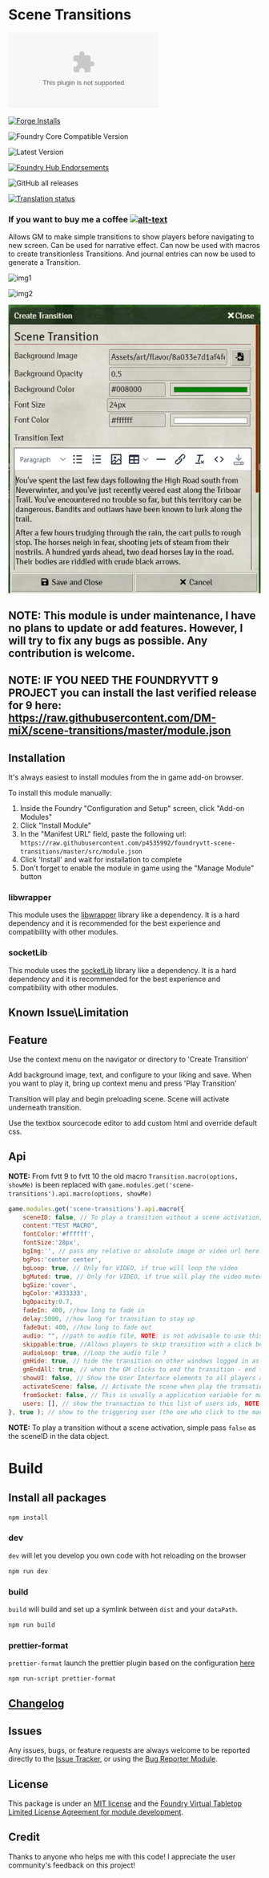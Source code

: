 # Scene Transitions

![Latest Release Download Count](https://img.shields.io/github/downloads/p4535992/foundryvtt-scene-transitions/latest/module.zip?color=2b82fc&label=DOWNLOADS&style=for-the-badge)

[![Forge Installs](https://img.shields.io/badge/dynamic/json?label=Forge%20Installs&query=package.installs&suffix=%25&url=https%3A%2F%2Fforge-vtt.com%2Fapi%2Fbazaar%2Fpackage%2Fscene-transitions&colorB=006400&style=for-the-badge)](https://forge-vtt.com/bazaar#package=scene-transitions)

![Foundry Core Compatible Version](https://img.shields.io/badge/dynamic/json.svg?url=https%3A%2F%2Fraw.githubusercontent.com%2Fp4535992%2Ffoundryvtt-scene-transitions%2Fmaster%2Fsrc%2Fmodule.json&label=Foundry%20Version&query=$.compatibility.verified&colorB=orange&style=for-the-badge)

![Latest Version](https://img.shields.io/badge/dynamic/json.svg?url=https%3A%2F%2Fraw.githubusercontent.com%2Fp4535992%2Ffoundryvtt-scene-transitions%2Fmaster%2Fsrc%2Fmodule.json&label=Latest%20Release&prefix=v&query=$.version&colorB=red&style=for-the-badge)

[![Foundry Hub Endorsements](https://img.shields.io/endpoint?logoColor=white&url=https%3A%2F%2Fwww.foundryvtt-hub.com%2Fwp-json%2Fhubapi%2Fv1%2Fpackage%2Fscene-transitions%2Fshield%2Fendorsements&style=for-the-badge)](https://www.foundryvtt-hub.com/package/scene-transitions/)

![GitHub all releases](https://img.shields.io/github/downloads/p4535992/foundryvtt-scene-transitions/total?style=for-the-badge)

[![Translation status](https://weblate.foundryvtt-hub.com/widgets/scene-transitions/-/287x66-black.png)](https://weblate.foundryvtt-hub.com/engage/scene-transitions/)

### If you want to buy me a coffee [![alt-text](https://img.shields.io/badge/-Patreon-%23ff424d?style=for-the-badge)](https://www.patreon.com/p4535992)

Allows GM to make simple transitions to show players before navigating to new screen. Can be used for narrative effect. Can now be used with macros to create transitionless Transitions. And journal entries can now be used to generate a Transition.

![img1](/wiki/img/scene_transations_video.gif)

![img2](/wiki/img/preview.png)

![img3](/wiki/img/preview2.png)


## NOTE: This module is **under maintenance**, I have no plans to update or add features. However, I will try to fix any bugs as possible. Any contribution is welcome.

## NOTE: IF YOU NEED THE FOUNDRYVTT 9 PROJECT you can install the last verified release for 9 here: https://raw.githubusercontent.com/DM-miX/scene-transitions/master/module.json

## Installation

It's always easiest to install modules from the in game add-on browser.

To install this module manually:
1.  Inside the Foundry "Configuration and Setup" screen, click "Add-on Modules"
2.  Click "Install Module"
3.  In the "Manifest URL" field, paste the following url:
`https://raw.githubusercontent.com/p4535992/foundryvtt-scene-transitions/master/src/module.json`
4.  Click 'Install' and wait for installation to complete
5.  Don't forget to enable the module in game using the "Manage Module" button

### libwrapper

This module uses the [libwrapper](https://github.com/ruipin/fvtt-lib-wrapper) library like a dependency. It is a hard dependency and it is recommended for the best experience and compatibility with other modules.

### socketLib

This module uses the [socketLib](https://github.com/manuelVo/foundryvtt-socketlib) library like a dependency. It is a hard dependency and it is recommended for the best experience and compatibility with other modules.


## Known Issue\Limitation

## Feature

Use the context menu on the navigator or directory to 'Create Transition'

Add background image, text, and configure to your liking and save. When you want to play it, bring up context menu and press 'Play Transition' 

Transition will play and begin preloading scene. Scene will activate underneath transition. 

Use the textbox sourcecode editor to add custom html and override default css.


## Api

**NOTE:** From fvtt 9 to fvtt 10 the old macro `Transition.macro(options, showMe)` is been replaced with `game.modules.get('scene-transitions').api.macro(options, showMe)`

```javascript
game.modules.get('scene-transitions').api.macro({
	sceneID: false, // To play a transition without a scene activation, simple pass `false` as the sceneID in the data object or use the string id of the scene.
	content:"TEST MACRO",
	fontColor:'#ffffff',
	fontSize:'28px',
	bgImg:'', // pass any relative or absolute image or video url here.
	bgPos:'center center',
    bgLoop: true, // Only for VIDEO, if true will loop the video
	bgMuted: true, // Only for VIDEO, if true will play the video muted
	bgSize:'cover',
	bgColor:'#333333',
	bgOpacity:0.7,
	fadeIn: 400, //how long to fade in
	delay:5000, //how long for transition to stay up
	fadeOut: 400, //how long to fade out
	audio: "", //path to audio file, NOTE: is not advisable to use this with a video and the property 'bgMuted = false'
	skippable:true, //Allows players to skip transition with a click before delay runs out.
    audioLoop: true, //Loop the audio file ?
	gmHide: true, // hide the transition on other windows logged in as a GM
	gmEndAll: true, // when the GM clicks to end the transition - end for everyone
	showUI: false, // Show the User Interface elements to all players allowing them to interact with character sheets etc
	activateScene: false, // Activate the scene when play the transation ?
	fromSocket: false, // This is usually a application variable for manage socket calls YOU DIDN'T NEED TO TOUCH THIS, MUST BE ALWAYS FALSE.
	users: [], // show the transaction to this list of users ids, NOTE: if 'showMe' is true the current user id is add to the list
}, true ); // show to the triggering user (the one who click to the macro usually the GM)
```

**NOTE:** To play a transition without a scene activation, simple pass `false` as the sceneID in the data object.

# Build

## Install all packages

```bash
npm install
```

### dev

`dev` will let you develop you own code with hot reloading on the browser

```bash
npm run dev
```

### build

`build` will build and set up a symlink between `dist` and your `dataPath`.

```bash
npm run build
```

### prettier-format

`prettier-format` launch the prettier plugin based on the configuration [here](./.prettierrc)

```bash
npm run-script prettier-format
```

## [Changelog](./CHANGELOG.md)

## Issues

Any issues, bugs, or feature requests are always welcome to be reported directly to the [Issue Tracker](https://github.com/p4535992/foundryvtt-scene-transitions/issues ), or using the [Bug Reporter Module](https://foundryvtt.com/packages/bug-reporter/).

## License

This package is under an [MIT license](LICENSE) and the [Foundry Virtual Tabletop Limited License Agreement for module development](https://foundryvtt.com/article/license/).

## Credit

Thanks to anyone who helps me with this code! I appreciate the user community's feedback on this project!


